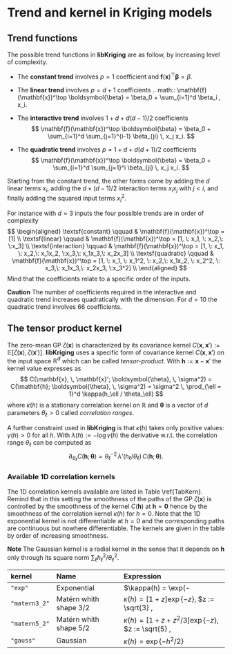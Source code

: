 # Trend and kernel in Kriging models

## Trend functions

The possible trend functions in **libKriging** are as follow, by increasing
level of complexity.

* The **constant trend** involves $p = 1$ coefficient and
  $\mathbf{f}(\mathbf{x})^\top\boldsymbol{\beta} = \beta$.
  
* The **linear trend** involves $p = d +1$ coefficients
  .. math::
    \mathbf{f}(\mathbf{x})^\top \boldsymbol{\beta} = \beta_0 + \sum_{i=1}^d \beta_i \, x_i.


* The **interactive trend** involves $1 + d + d (d-1) /2$
  coefficients
  $$
    \mathbf{f}(\mathbf{x})^\top \boldsymbol{\beta} = \beta_0  +
    \sum_{i=1}^d \sum_{j=1}^{i-1} \beta_{ji} \, x_j x_i. 
  $$
  
* The **quadratic trend** involves $p = 1 + d + d(d+1) /2$
  coefficients
  $$
    \mathbf{f}(\mathbf{x})^\top \boldsymbol{\beta} = \beta_0  +
    \sum_{i=1}^d \sum_{j=1}^i \beta_{ji} \, x_j x_i. 
  $$

Starting from the constant trend, the other forms come by
adding the $d$ linear terms $x_i$, adding the $d \times (d-1) / 2$
interaction terms $x_i x_j$ with $j <i$, and finally adding the
squared input terms $x_i^2$.

For instance with $d=3$ inputs the four possible trends are in order
of complexity
$$
\begin{aligned}
  \textsf{constant} \qquad
  & \mathbf{f}(\mathbf{x})^\top
  = [1] \\
  \textsf{linear} \qquad
  & \mathbf{f}(\mathbf{x})^\top
  = [1, \: x_1, \: x_2,\: \:x_3] \\
  \textsf{interaction} \qquad
  & \mathbf{f}(\mathbf{x})^\top
  = [1, \: x_1, \: x_2,\: x_1x_2, \:x_3,\: x_1x_3,\: x_2x_3] \\
  \textsf{quadratic} \qquad
  & \mathbf{f}(\mathbf{x})^\top
  = [1, \: x_1, \: x_1^2, \: x_2,\: x_1x_2, \: x_2^2, \: x_3,\: x_1x_3,\: x_2x_3, \:x_3^2] \\
\end{aligned}
$$
Mind that the coefficients relate to a specific order of the inputs.

**Caution** The number of coefficients required in the interactive and quadratic
trend increases quadratically with the dimension. For $d = 10$ the
quadratic trend involves $66$ coefficients.

## The tensor product kernel

The zero-mean GP $\zeta(\mathbf{x})$ is characterized by its covariance
kernel $C(\mathbf{x}, \mathbf{x}') := \mathbb{E}[\zeta(\mathbf{x}),\, \zeta(\mathbf{x}')]$.
**libKriging** uses a specific form of covariance kernel $C(\mathbf{x},\,\mathbf{x}')$ on
the input space $\mathbb{R}^d$ which can be called
*tensor-product*. With $\mathbf{h} := \mathbf{x} - \mathbf{x}'$ the kernel
value expresses as
$$
  C(\mathbf{x}, \, \mathbf{x}'; \boldsymbol{\theta}, \, \sigma^2) =
  C(\mathbf{h}; \boldsymbol{\theta}, \, \sigma^2) =
  \sigma^2 \, \prod_{\ell = 1}^d \kappa(h_\ell / \theta_\ell)  
$$
where $\kappa(h)$ is a stationary correlation kernel on $\mathbb{R}$
and $\boldsymbol{\theta}$ is a vector of $d$ parameters $\theta_\ell> 0$
called *correlation ranges*.

A further constraint used in **libKriging** is that $\kappa(h)$ takes only
positive values: $\gamma(h) >0$ for all $h$.  With
$\lambda(h) := - \log \gamma(h)$ the derivative w.r.t. the correlation
range $\theta_\ell$ can be computed as
$$ 
  \partial_{\theta_\ell} C(\mathbf{h};\,\boldsymbol{\theta}) = 
  \theta_\ell^{-2} \, \lambda'(h_{\ell} / \theta_\ell) \,
  C(\mathbf{h};\,\boldsymbol{\theta}).
$$ 

### Available 1D correlation kernels

The 1D correlation kernels available are listed in Table
\ref{TabKern}.  Remind that in this setting the smoothness of the
paths of the GP $\zeta(\mathbf{x})$ is controlled by the smoothness of the
kernel $C(\mathbf{h})$ at $\mathbf{h} = \mathbf{0}$ hence by the smoothness of the
correlation kernel $\kappa(h)$ for $h=0$.  Note that the 1D
exponential kernel is not differentiable at $h = 0$ and the
corresponding paths are continuous but nowhere differentiable. The
kernels are given in the table by order of increasing smoothness.

**Note** The Gaussian kernel is a radial kernel in the sense that it
depends on $\mathbf{h}$ only through its square norm $\sum_\ell
h_\ell^2 / \theta_\ell^2$.

| kernel  | Name  | Expression  |
|:--|:--|:--|
| `"exp"` |  Exponential |  $\kappa(h) = \exp(-|h|)$  |
| `"matern3_2"` | Matérn whith shape $3/2$ | $\kappa(h) = [1 + z] \exp\{-z\}$, $z := \sqrt{3} \, |h|$ |
| `"matern5_2"` | Matérn whith shape $5/2$  | $\kappa(h) = [1 + z + z^2/3] \exp\{-z\}$, $z := \sqrt{5} \, |h|$  |
| `"gauss"` | Gaussian  | $\kappa(h) = \exp\{-h^2/2\}$ |

